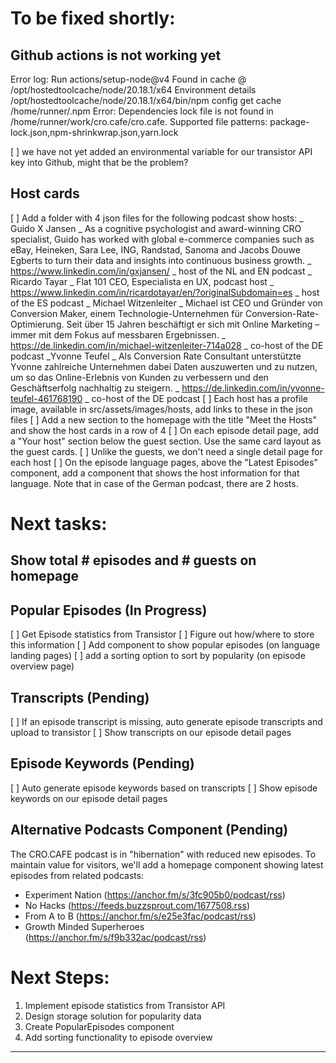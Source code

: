 # To be fixed shortly:

## Github actions is not working yet

Error log:
Run actions/setup-node@v4
Found in cache @ /opt/hostedtoolcache/node/20.18.1/x64
Environment details
/opt/hostedtoolcache/node/20.18.1/x64/bin/npm config get cache
/home/runner/.npm
Error: Dependencies lock file is not found in /home/runner/work/cro.cafe/cro.cafe. Supported file patterns: package-lock.json,npm-shrinkwrap.json,yarn.lock

[ ] we have not yet added an environmental variable for our transistor API key into Github, might that be the problem?

## Host cards

[ ] Add a folder with 4 json files for the following podcast show hosts:
_ Guido X Jansen
_ As a cognitive psychologist and award-winning CRO specialist, Guido has worked with global e-commerce companies such as eBay, Heineken, Sara Lee, ING, Randstad, Sanoma and Jacobs Douwe Egberts to turn their data and insights into continuous business growth.
_ https://www.linkedin.com/in/gxjansen/
_ host of the NL and EN podcast
_ Ricardo Tayar
_ Flat 101 CEO, Especialista en UX, podcast host
_ https://www.linkedin.com/in/ricardotayar/en/?originalSubdomain=es
_ host of the ES podcast
_ Michael Witzenleiter
_ Michael ist CEO und Gründer von Conversion Maker, einem Technologie-Unternehmen für Conversion-Rate-Optimierung. Seit über 15 Jahren beschäftigt er sich mit Online Marketing – immer mit dem Fokus auf messbaren Ergebnissen.
_ https://de.linkedin.com/in/michael-witzenleiter-714a028
_ co-host of the DE podcast
_Yvonne Teufel
_ Als Conversion Rate Consultant unterstützte Yvonne zahlreiche Unternehmen dabei Daten auszuwerten und zu nutzen, um so das Online-Erlebnis von Kunden zu verbessern und den Geschäftserfolg nachhaltig zu steigern.
_ https://de.linkedin.com/in/yvonne-teufel-461768190
_ co-host of the DE podcast
[ ] Each host has a profile image, available in src/assets/images/hosts, add links to these in the json files
[ ] Add a new section to the homepage with the title "Meet the Hosts" and show the host cards in a row of 4
[ ] On each episode detail page, add a "Your host" section below the guest section. Use the same card layout as the guest cards.
[ ] Unlike the guests, we don't need a single detail page for each host
[ ] On the episode language pages, above the "Latest Episodes" component, add a component that shows the host information for that language. Note that in case of the German podcast, there are 2 hosts.



# Next tasks:

## Show total # episodes and # guests on homepage

## Popular Episodes (In Progress)

[ ] Get Episode statistics from Transistor
[ ] Figure out how/where to store this information
[ ] Add component to show popular episodes (on language landing pages)
[ ] add a sorting option to sort by popularity (on episode overview page)

## Transcripts (Pending)

[ ] If an episode transcript is missing, auto generate episode transcripts and upload to transistor
[ ] Show transcripts on our episode detail pages

## Episode Keywords (Pending)

[ ] Auto generate episode keywords based on transcripts
[ ] Show episode keywords on our episode detail pages

## Alternative Podcasts Component (Pending)

The CRO.CAFE podcast is in "hibernation" with reduced new episodes. To maintain value for visitors, we'll add a homepage component showing latest episodes from related podcasts:

- Experiment Nation (https://anchor.fm/s/3fc905b0/podcast/rss)
- No Hacks (https://feeds.buzzsprout.com/1677508.rss)
- From A to B (https://anchor.fm/s/e25e3fac/podcast/rss)
- Growth Minded Superheroes (https://anchor.fm/s/f9b332ac/podcast/rss)

# Next Steps:

1. Implement episode statistics from Transistor API
2. Design storage solution for popularity data
3. Create PopularEpisodes component
4. Add sorting functionality to episode overview

---
